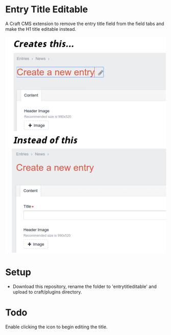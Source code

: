 Entry Title Editable
====================

A Craft CMS extension to remove the entry title field from the field tabs and make the H1 title editable instead.

![Screenshot](https://github.com/hambrook/EntryTitleEditable/raw/master/screenshot.png)

Setup
====================

- Download this repository, rename the folder to 'entrytitleditable' and upload to craft/plugins directory.

Todo
====================

Enable clicking the icon to begin editing the title.